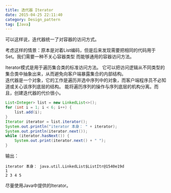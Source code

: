 ```yaml
---
title: 迭代器 Iterator
date: 2015-04-25 22:11:40
category: Design_pattern
tag: [Java]
---
```


可以这样说，迭代器统一了对容器的访问方式。

考虑这样的情景：原本是对着List编码，但是后来发现需要把相同的代码用于Set。我们需要一种不关心容器类型
而能够通用的容器访问方法。

Iterator模式是用于遍历集合类的标准访问方法。
它可以把访问逻辑从不同类型的集合类中抽象出来，从而避免向客户端暴露集合的内部结构。  
迭代器是一个对象，它的工作是遍历并选中序列中的对象，而客户端程序员不必知道或关心该序列底层的结构。
能将遍历序列的操作与序列底层的机构分离。而且，创建迭代器的代价很小。

```java
List<Integer> list = new LinkedList<>();
for (int i = 1; i < 6; i++) {
    list.add(i);
}
Iterator iterator = list.iterator();
System.out.println("iterator 本身： " + iterator);
System.out.println(iterator.next());
while (iterator.hasNext()) {
    System.out.print(iterator.next() + " ");
}
```

输出：
```
iterator 本身： java.util.LinkedList$ListItr@1540e19d
1
2 3 4 5
```

尽量使用Java中提供的Iterator。
